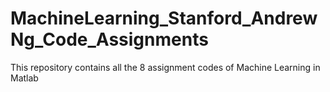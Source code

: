 # MachineLearning_Stanford_AndrewNg_Code_Assignments
This repository contains all the 8 assignment codes of Machine Learning in Matlab
